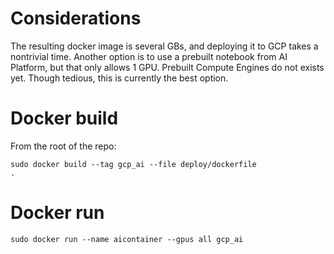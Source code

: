 # Considerations

The resulting docker image is several GBs, and deploying it to GCP takes a nontrivial time.
Another option is to use a prebuilt notebook from AI Platform, but that only allows 1 GPU. 
Prebuilt Compute Engines do not exists yet. Though tedious, this is currently
the best option.

# Docker build
From the root of the repo: 

<code>sudo docker build --tag gcp_ai --file deploy/dockerfile .</code>

# Docker run
<code>sudo docker run --name aicontainer --gpus all gcp_ai</code>
